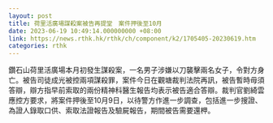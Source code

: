 ```yaml
---
layout: post
title: 荷里活廣場謀殺案被告再提堂　案件押後至10月
date: 2023-06-19 10:49:14.000000000 +08:00
link: https://news.rthk.hk/rthk/ch/component/k2/1705405-20230619.htm
categories: rthk
---
```


鑽石山荷里活廣場本月初發生謀殺案，一名男子涉嫌以刀襲擊兩名女子，令對方身亡。被告司徒成光被控兩項謀殺罪，案件今日在觀塘裁判法院再訊，被告暫時毋須答辯，辯方指早前索取的兩份精神科醫生報告均表示被告適合答辯。裁判官劉綺雲應控方要求，將案件押後至10月9日，以待警方作進一步調查，包括進一步搜證、為證人錄取口供、索取法證報告及驗屍報告，期間被告需要還柙。 
